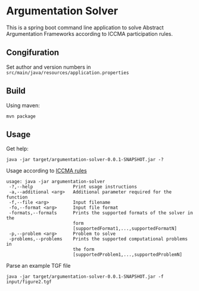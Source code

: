 # Argumentation Solver # 

This is a spring boot command line application to solve Abstract Argumentation Frameworks according to ICCMA participation rules.

## Congifuration ##

Set author and version numbers in `src/main/java/resources/application.properties`

## Build ##

Using maven:
```
mvn package
```

## Usage ##

Get help:
```
java -jar target/argumentation-solver-0.0.1-SNAPSHOT.jar -?
```
Usage according to [ICCMA rules](http://argumentationcompetition.org/2021/rules.html)
```
usage: java -jar argumentation-solver
 -?,--help               Print usage instructions
 -a,--additional <arg>   Additional parameter required for the function
 -f,--file <arg>         Input filename
 -fo,--format <arg>      Input file format
 -formats,--formats      Prints the supported formats of the solver in the
                         form
                         [supportedFormat1,...,supportedFormatN]
 -p,--problem <arg>      Problem to solve
 -problems,--problems    Prints the supported computational problems in
                         the form
                         [supportedProblem1,...,supportedProblemN]
```

Parse an example TGF file
```
java -jar target/argumentation-solver-0.0.1-SNAPSHOT.jar -f input/figure2.tgf
```

